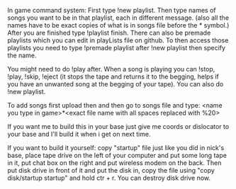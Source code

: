 In game command system:
First type !new playlist.
Then type names of songs you want to be in that playlist, each in different message.
(also all the names have to be exact copies of what is in songs file before the * symbol.)
After you are finished type !playlist finish.
There can also be premade playlists which you can edit in playLists file on github.
To then access those playlists you need to type !premade playlist after !new playlist then specify the name.

You might need to do !play after.
When a song is playing you can !stop, !play, !skip, !eject (it stops the tape and returns it to the begging, helps if you have an unwanted song at the begging of your tape).
You can also do !new playlist.

To add songs first upload then and then go to songs file and type: 
<name you type in game\>*<exact file name with all spaces replaced with %20>

If you want me to build this in your base just give me coords or dislocator to your base and I'll build it when i get on next time.

If you want to build it yourself: copy "startup" file just like you did in nick's base, place tape drive on the left of your computer and put some long tape in it, put chat box on the right and put wireless modem on the back. Then put disk drive in front of it and put  the disk in, copy the file using "copy disk/startup startup" and hold ctr + r. You can destroy disk drive now.
